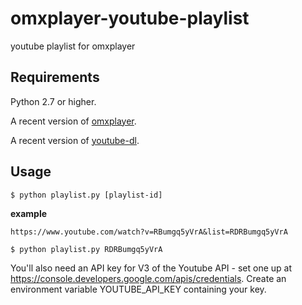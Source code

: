 # omxplayer-youtube-playlist
youtube playlist for omxplayer

Requirements
---
Python 2.7 or higher.

A recent version of [omxplayer](http://omxplayer.sconde.net/). 

A recent version of [youtube-dl](https://rg3.github.io/youtube-dl/).

Usage
-----
```
$ python playlist.py [playlist-id]
```

**example**
```
https://www.youtube.com/watch?v=RBumgq5yVrA&list=RDRBumgq5yVrA

$ python playlist.py RDRBumgq5yVrA
```
You'll also need an API key for V3 of the Youtube API - set one up at https://console.developers.google.com/apis/credentials. Create an environment variable YOUTUBE_API_KEY containing your key.
